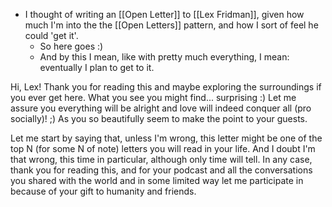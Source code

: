 - I thought of writing an [[Open Letter]] to [[Lex Fridman]], given how much I'm into the the [[Open Letters]] pattern, and how I sort of feel he could 'get it'.
  - So here goes :)
  - And by this I mean, like with pretty much everything, I mean: eventually I plan to get to it.

Hi, Lex! Thank you for reading this and maybe exploring the surroundings if you ever get here. What you see you might find... surprising :) Let me assure you everything will be alright and love will indeed conquer all (pro socially)! ;) As you so beautifully seem to make the point to your guests.

Let me start by saying that, unless I'm wrong, this letter might be one of the top N (for some N of note) letters you will read in your life. And I doubt I'm that wrong, this time in particular, although only time will tell. In any case, thank you for reading this, and for your podcast and all the conversations you shared with the world and in some limited way let me participate in because of your gift to humanity and friends.
